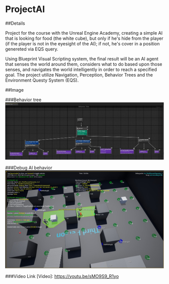 # ProjectAI

##Details

Project for the course with the Unreal Engine Academy, creating a simple AI that is looking for food (the white cube), but only if he's hide from the player (if the player is not in the eyesight of the AI); if not, he's cover in a position genereted via EQS query.

Using Blueprint Visual Scripting system, the final result will be an AI agent that senses the world around them, considers what to do based upon those senses, and navigates the world intelligently in order to reach a specified goal.
The project utilize Navigation, Perception, Behavior Trees and the Environment Questy System (EQS).


##Image

###Behavior tree
![Behavior Tree](Behavior_Tree.jpg)

###Debug AI behavior
![Debug](SS_Debug.jpg)


###Video Link
[Video]: https://youtu.be/sMO9S9_R1yo
